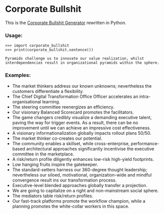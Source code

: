 # Corporate Bullshit

This is the [Corporate Bullshit Generator](http://cbsg.sf.net/) rewritten in Python.

### Usage:

    >>> import corporate_bullshit
    >>> print(corporate_bullshit.sentence())

    Pyramids challenge us to innovate our value realization, whilst interdependencies result in organizational pyramids within the sphere.

### Examples:

* The market thinkers address our known unknowns; nevertheless the customers differentiate a flexibility.
* The Chief Digital Transformation Office Officer accelerates an intra-organisational learning.
* The steering committee reenergizes an efficiency.
* Our visionary Balanced Scorecard promotes the facilitators.
* The game changers credibly visualize a demanding executive talent, paving the way for trigger events. As a result, there can be no improvement until we can achieve an impressive cost effectiveness.
* A visionary informationalization globally impacts rollout plans 50/50.
* The market thinker co-creates our potential.
* The community enables a skillset, while cross-enterprise, performance-based architectural approaches significantly incentivise the executive committee in the marketplace.
* A risk/return profile diligently enhances low-risk high-yield footprints.
* Low hanging fruits inspire the gatekeeper.
* The standard-setters harness our 360-degree thought leadership; nevertheless our siloed, motivational, organization-wide and mindful convergence result ins our transformation process.
* Executive-level blended approaches globally transfer a projection.
* We are going to capitalize on a right and non-mainstream social sphere.
* The mediators table risk/return profiles.
* Our fast-track platforms promote the workflow champion, while a planning promotes the white-collar workers in this space.
